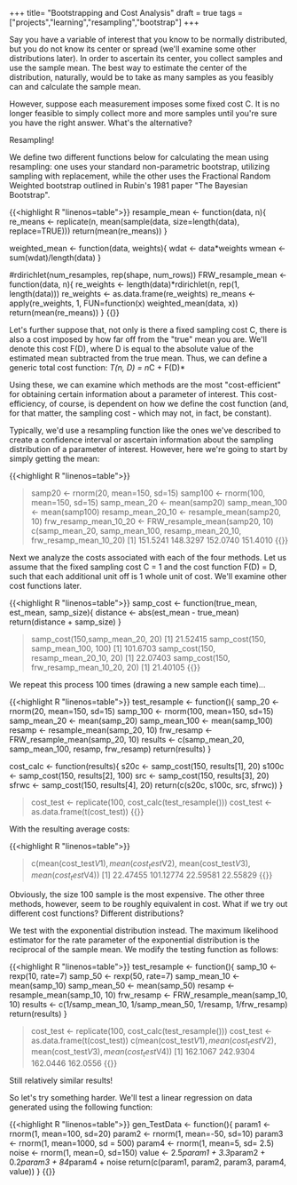 +++
title= "Bootstrapping and Cost Analysis"
draft = true
tags = ["projects","learning","resampling","bootstrap"]
+++


Say you have a variable of interest that you know to be normally distributed, but you do not know its center or spread (we'll examine some other distributions later). In order to ascertain its center, you collect samples and use the sample mean. The best way to estimate the center of the distribution, naturally, would be to take as many samples as you feasibly can and calculate the sample mean. 

However, suppose each measurement imposes some fixed cost C. It is no longer feasible to simply collect more and more samples until you're sure you have the right answer. What's the alternative?

Resampling!

We define two different functions below for calculating the mean using resampling: one uses your standard non-parametric bootstrap, utilizing sampling with replacement, while the other uses the Fractional Random Weighted bootstrap outlined in Rubin's 1981 paper "The Bayesian Bootstrap". 

{{<highlight R "linenos=table">}}
resample_mean <- function(data, n){
	re_means <- replicate(n, mean(sample(data, size=length(data), replace=TRUE)))
	return(mean(re_means))
}


weighted_mean <- function(data, weights){
	wdat <- data*weights
	wmean <- sum(wdat)/length(data)
}

#rdirichlet(num_resamples, rep(shape, num_rows))
FRW_resample_mean <- function(data, n){
	re_weights <- length(data)*rdirichlet(n, rep(1, length(data)))
	re_weights <- as.data.frame(re_weights)
	re_means <- apply(re_weights, 1, FUN=function(x) weighted_mean(data, x))
	return(mean(re_means))
}
{{</highlight>}}

Let's further suppose that, not only is there a fixed sampling cost C, there is also a cost imposed by how far off from the "true" mean you are. We'll denote this cost F(D), where D is equal to the absolute value of the estimated mean subtracted from the true mean. Thus, we can define a generic total cost function: *T(n, D) = n*C + F(D)* 

Using these, we can examine which methods are the most "cost-efficient" for obtaining certain information about a parameter of interest. This cost-efficiency, of course, is dependent on how we define the cost function (and, for that matter, the sampling cost - which may not, in fact, be constant). 

Typically, we'd use a resampling function like the ones we've described to create a confidence interval or ascertain information about the sampling distribution of a parameter of interest. However, here we're going to start by simply getting the mean:

{{<highlight R "linenos=table">}}
> samp20 <- rnorm(20, mean=150, sd=15)
> samp100 <- rnorm(100, mean=150, sd=15)
> samp_mean_20 <- mean(samp20)
> samp_mean_100 <- mean(samp100)
> resamp_mean_20_10 <- resample_mean(samp20, 10)
> frw_resamp_mean_10_20 <- FRW_resample_mean(samp20, 10)
> c(samp_mean_20, samp_mean_100, resamp_mean_20_10, frw_resamp_mean_10_20)
[1] 151.5241 148.3297 152.0740 151.4010
{{</highlight>}}

Next we analyze the costs associated with each of the four methods. Let us assume that the fixed sampling cost C = 1 and the cost function F(D) = D, such that each additional unit off is 1 whole unit of cost. We'll examine other cost functions later. 

{{<highlight R "linenos=table">}}
samp_cost <- function(true_mean, est_mean, samp_size){
	distance <- abs(est_mean - true_mean)
	return(distance + samp_size)
}
> samp_cost(150,samp_mean_20, 20)
[1] 21.52415
> samp_cost(150, samp_mean_100, 100)
[1] 101.6703
> samp_cost(150, resamp_mean_20_10, 20)
[1] 22.07403
> samp_cost(150, frw_resamp_mean_10_20, 20)
[1] 21.40105
{{</highlight>}}

We repeat this process 100 times (drawing a new sample each time)...


{{<highlight R "linenos=table">}}
test_resample <- function(){
	samp_20 <- rnorm(20, mean=150, sd=15)
	samp_100 <- rnorm(100, mean=150, sd=15)
	samp_mean_20 <- mean(samp_20)
	samp_mean_100 <- mean(samp_100)
	resamp <- resample_mean(samp_20, 10)
	frw_resamp <- FRW_resample_mean(samp_20, 10)
	results <- c(samp_mean_20, samp_mean_100, resamp, frw_resamp)
	return(results)
}

cost_calc <- function(results){
	s20c <- samp_cost(150, results[1], 20)
	s100c <- samp_cost(150, results[2], 100)
	src <- samp_cost(150, results[3], 20)
	sfrwc <- samp_cost(150, results[4], 20)
	return(c(s20c, s100c, src, sfrwc))
}
> cost_test <- replicate(100, cost_calc(test_resample()))
> cost_test <- as.data.frame(t(cost_test))
{{</highlight>}}

With the resulting average costs:

{{<highlight R "linenos=table">}}
> c(mean(cost_test$V1), mean(cost_test$V2), mean(cost_test$V3), mean(cost_test$V4))
[1]  22.47455 101.12774  22.59581  22.55829
{{</highlight>}}

Obviously, the size 100 sample is the most expensive. The other three methods, however, seem to be roughly equivalent in cost. What if we try out different cost functions? Different distributions? 

We test with the exponential distribution instead. The maximum likelihood estimator for the rate parameter of the exponential distribution is the reciprocal of the sample mean. We modify the testing function as follows:

{{<highlight R "linenos=table">}}
test_resample <- function(){
	samp_10 <- rexp(10, rate=7)
	samp_50 <- rexp(50, rate=7)
	samp_mean_10 <- mean(samp_10)
	samp_mean_50 <- mean(samp_50)
	resamp <- resample_mean(samp_10, 10)
	frw_resamp <- FRW_resample_mean(samp_10, 10)
	results <- c(1/samp_mean_10, 1/samp_mean_50, 1/resamp, 1/frw_resamp)
	return(results)
}
> cost_test <- replicate(100, cost_calc(test_resample()))
> cost_test <- as.data.frame(t(cost_test))
> c(mean(cost_test$V1), mean(cost_test$V2), mean(cost_test$V3), mean(cost_test$V4))
[1] 162.1067 242.9304 162.0446 162.0556
{{</highlight>}}

Still relatively similar results! 

So let's try something harder. We'll test a linear regression on data generated using the following function:

{{<highlight R "linenos=table">}}
gen_TestData <- function(){
	param1 <- rnorm(1, mean=100, sd=20)
	param2 <- rnorm(1, mean=-50, sd=10)
	param3 <- rnorm(1, mean=1000, sd = 500)
	param4 <- rnorm(1, mean=5, sd= 2.5)
	noise <- rnorm(1, mean=0, sd=150)
	value <- 2.5*param1 + 3.3*param2 + 0.2*param3 + 84*param4 + noise
	return(c(param1, param2, param3, param4, value))
}
{{</highlight>}}
	